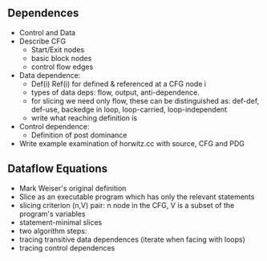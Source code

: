 ## Dependences
  - Control and Data
  - Describe CFG 
    - Start/Exit nodes
    - basic block nodes
    - control flow edges
  - Data dependence:
    - Def(i) Ref(i) for defined & referenced at a CFG node i
    - types of data deps: flow, output, anti-dependence. 
    - for slicing we need only flow, these can be distinguished as: def-def, def-use, backedge in loop, loop-carried, loop-independent 
    - write what reaching definition is
  - Control dependence:
    - Definition of post dominance
  - Write example examination of horwitz.cc with source, CFG and PDG
  

## Dataflow Equations

- Mark Weiser's original definition
- Slice as an executable program which has only the relevant statements
- slicing criterion (n,V) pair: n node in the CFG, V is a subset of the program's variables
- statement-minimal slices
- two algorithm steps:
 - tracing transitive data dependences (iterate when facing with loops)
 - tracing control dependences
 